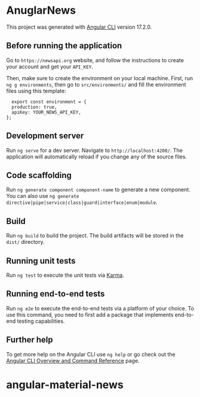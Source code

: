 # AnuglarNews

This project was generated with [Angular CLI](https://github.com/angular/angular-cli) version 17.2.0.

## Before running the application

Go to `https://newsapi.org` website, and follow the instructions to create your account and get your `API_KEY`.

Then, make sure to create the environment on your local machine.
First, run `ng g environments`, then go to `src/environments/` and fill the environment files using this template:

```
  export const environment = {
  production: true,
  apiKey: YOUR_NEWS_API_KEY,
};
```

## Development server

Run `ng serve` for a dev server. Navigate to `http://localhost:4200/`. The application will automatically reload if you change any of the source files.

## Code scaffolding

Run `ng generate component component-name` to generate a new component. You can also use `ng generate directive|pipe|service|class|guard|interface|enum|module`.

## Build

Run `ng build` to build the project. The build artifacts will be stored in the `dist/` directory.

## Running unit tests

Run `ng test` to execute the unit tests via [Karma](https://karma-runner.github.io).

## Running end-to-end tests

Run `ng e2e` to execute the end-to-end tests via a platform of your choice. To use this command, you need to first add a package that implements end-to-end testing capabilities.

## Further help

To get more help on the Angular CLI use `ng help` or go check out the [Angular CLI Overview and Command Reference](https://angular.io/cli) page.
# angular-material-news

